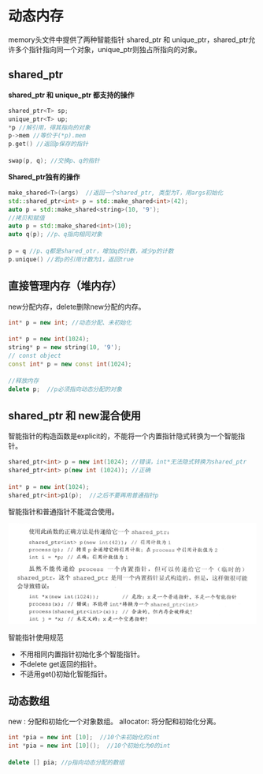 # 动态内存

memory头文件中提供了两种智能指针 shared_ptr 和 unique_ptr，shared_ptr允许多个指针指向同一个对象，unique_ptr则独占所指向的对象。

## shared_ptr

**shared_ptr 和 unique_ptr 都支持的操作**

``` Cpp
shared_ptr<T> sp;
unique_ptr<T> up;
*p //解引用，得其指向的对象
p->mem //等价于(*p).mem
p.get() //返回p保存的指针

swap(p, q); //交换p、q的指针
```

**Shared_ptr独有的操作**

```cpp
make_shared<T>(args)  //返回一个shared_ptr, 类型为T，用args初始化
std::shared_ptr<int> p = std::make_shared<int>(42);
auto p = std::make_shared<string>(10, '9');
//拷贝和赋值
auto p = std::make_shared<int>(10);
auto q(p); //p、q指向相同对象

p = q //p、q都是shared_otr，增加q的计数，减少p的计数
p.unique() //若p的引用计数为1，返回true
```

## 直接管理内存（堆内存）

new分配内存，delete删除new分配的内存。

```cpp
int* p = new int; //动态分配、未初始化

int* p = new int(1024);
string* p = new string(10, '9');
// const object
const int* p = new const int(1024);

//释放内存
delete p;  //p必须指向动态分配的对象
```

## shared_ptr 和 new混合使用

智能指针的构造函数是explicit的，不能将一个内置指针隐式转换为一个智能指针。

```cpp
shared_ptr<int> p = new int(1024); //错误，int*无法隐式转换为shared_ptr
shared_ptr<int> p(new int (1024)); //正确

int* p = new int(1024);
shared_ptr<int>p1(p);  //之后不要再用普通指针p
```

智能指针和普通指针不能混合使用。

![smart pointer](asset/1.png)

智能指针使用规范

* 不用相同内置指针初始化多个智能指针。
* 不delete get返回的指针。
* 不适用get()初始化智能指针。

## 动态数组

new : 分配和初始化一个对象数组。
allocator: 将分配和初始化分离。

```cpp
int *pia = new int [10];  //10个未初始化的int
int *pia = new int [10]();  //10个初始化为0的int

delete [] pia; //p指向动态分配的数组
```

